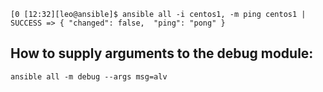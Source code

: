 `
[0 [12:32][leo@ansible]$ ansible all -i centos1, -m ping
centos1 | SUCCESS => {
    "changed": false, 
    "ping": "pong"
}
`

## How to supply arguments to the debug module:
`
ansible all -m debug --args msg=alv
`